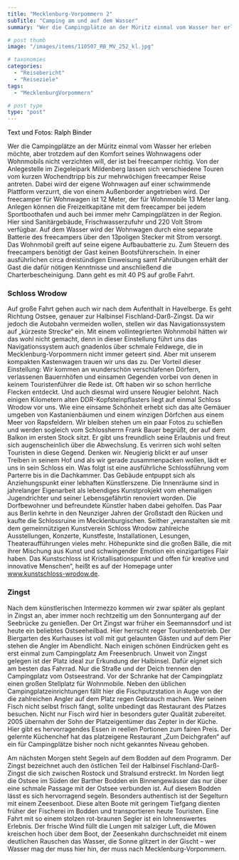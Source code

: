 ```yaml
---
title: "Mecklenburg-Vorpommern 2"
subTitle: "Camping am und auf dem Wasser"
summary: "Wer die Campingplätze an der Müritz einmal vom Wasser her erleben möchte, aber trotzdem auf den Komfort seines Wohnwagens oder Wohnmobils nicht verzichten will, der ist bei freecamper richtig. Von der Anlegestelle im Ziegeleipark Mildenberg lassen sich verschiedene Touren vom kurzen Wochendtripp bis}"

# post thumb
image: "/images/items/110507_RB_MV_252_kl.jpg"

# taxonomies
categories: 
  - "Reisebericht"
  - "Reiseziele"
tags:
  - "MecklenburgVorpommern"

# post type
type: "post"
---
```


<span style="color: rgb(0, 0, 0);">Text und Fotos: Ralph Binder</span>

Wer die Campingplätze an der Müritz einmal vom Wasser her erleben möchte, aber trotzdem auf den Komfort seines Wohnwagens oder Wohnmobils nicht verzichten will, der ist bei freecamper richtig. Von der Anlegestelle im Ziegeleipark Mildenberg lassen sich verschiedene Touren vom kurzen Wochendtripp bis zur mehrwöchigen freecamper Reise antreten. Dabei wird der eigene Wohnwagen auf einer schwimmende Plattform verzurrt, die von einem Außenborder angetrieben wird. Der freecamper für Wohnwagen ist 12 Meter, der für Wohnmobile 13 Meter lang. Anlegen können die Freizeitkapitäne mit dem freecamper bei jedem Sportboothafen und auch bei immer mehr Campingplätzen in der Region. Hier sind Sanitärgebäude, Frischwasserzufuhr und 220 Volt Strom verfügbar. Auf dem Wasser wird der Wohnwagen durch eine separate Batterie des freecampers über den 13poligen Stecker mit Strom versorgt. Das Wohnmobil greift auf seine eigene Aufbaubatterie zu. Zum Steuern des freecampers benötigt der Gast keinen Bootsführerschein. In einer ausführlichen circa dreistündigen Einweisung samt Fahrübungen erhält der Gast die dafür nötigen Kenntnisse und anschließend die Charterbescheinigung. Dann geht es mit 40 PS auf große Fahrt.  

### Schloss Wrodow

Auf große Fahrt gehen auch wir nach dem Aufenthalt in Havelberge. Es geht Richtung Ostsee, genauer zur Halbinsel Fischland-Darß-Zingst. Da wir jedoch die Autobahn vermeiden wollen, stellen wir das Navigationssystem auf „kürzeste Strecke“ ein. Mit einem vollintegrierten Wohnmobil hätten wir das wohl nicht gemacht, denn in dieser Einstellung führt uns das Navigationssystem auch gnadenlos über schmale Feldwege, die in Mecklenburg-Vorpommern nicht immer geteert sind. Aber mit unserem kompakten Kastenwagen trauen wir uns das zu. Der Vorteil dieser Einstellung: Wir kommen an wunderschön verschlafenen Dörfern, verlassenen Bauernhöfen und einsamen Gegenden vorbei von denen in keinem Touristenführer die Rede ist. Oft haben wir so schon herrliche Flecken entdeckt. Und auch diesmal wird unsere Neugier belohnt. Nach einigen Kilometern alten DDR-Kopfsteinpflasters liegt auf einmal Schloss Wrodow vor uns. Wie eine einsame Schönheit erhebt sich das alte Gemäuer umgeben von Kastanienbäumen und einem winzigen Dörfchen aus einem Meer von Rapsfeldern. Wir bleiben stehen um ein paar Fotos zu schießen und werden sogleich vom Schlossherrn Frank Bauer begrüßt, der auf dem Balkon im ersten Stock sitzt. Er gibt uns freundlich seine Erlaubnis und freut sich augenscheinlich über die Abwechslung. Es verirren sich wohl selten Touristen in diese Gegend. Denken wir. Neugierig blickt er auf unser Treiben in seinem Hof und als wir gerade zusammenpacken wollen, lädt er uns in sein Schloss ein. Was folgt ist eine ausführliche Schlossführung vom Parterre bis in die Dachkammer. Das Gebäude entpuppt sich als Anziehungspunkt einer lebhaften Künstlerszene. Die Innenräume sind in jahrelanger Eigenarbeit als lebendiges Kunstprokjekt vom ehemaligen Jugendrichter und seiner Lebensgefährtin renoviert worden. Die Dorfbewohner und befreundete Künstler haben dabei geholfen. Das Paar aus Berlin kehrte in den Neunziger Jahren der Großstadt den Rücken und kaufte die Schlossruine im Mecklenburgischen. Seither „veranstalten sie mit dem gemeinnützigen Kunstverein Schloss Wrodow zahlreiche Ausstellungen, Konzerte, Kunstfeste, Installationen, Lesungen, Theateraufführungen vieles mehr. Höhepunkte sind die großen Bälle, die mit ihrer Mischung aus Kunst und schwingender Emotion ein einzigartiges Flair haben. Das Kunstschloss ist Kristallisationspunkt und offen für kreative und innovative Menschen“, heißt es auf der Homepage unter www.kunstschloss-wrodow.de.  

### Zingst

Nach dem künstlerischen Intermezzo kommen wir zwar später als geplant in Zingst an, aber immer noch rechtzeitig um den Sonnuntergang auf der Seebrücke zu genießen. Der Ort Zingst war früher ein Seemannsdorf und ist heute ein beliebtes Ostseeheilbad. Hier herrscht reger Touristenbetrieb. Der Biergarten des Kurhauses ist voll mit gut gelaunten Gästen und auf dem Pier stehen die Angler im Abendlicht. Nach einigen schönen Eindrücken geht es erst einmal zum Campingplatz Am Freesenbruch. Unweit von Zingst gelegen ist der Platz ideal zur Erkundung der Halbinsel. Dafür eignet sich am besten das Fahrrad. Nur die Straße und der Deich trennen den Campingplatz vom Ostseestrand. Vor der Schranke hat der Campingplatz einen großen Stellplatz für Wohnmobile. Neben den üblichen Campingplatzeinrichtungen fällt hier die Fischputzstation in Auge von der die zahlreichen Angler auf dem Platz regen Gebrauch machen. Wer seinen Fisch nicht selbst frisch fängt, sollte unbedingt das Restaurant des Platzes besuchen. Nicht nur Fisch wird hier in besonders guter Qualität zubereitet. 2005 übernahm der Sohn der Platzeigentümer das Zepter in der Küche. Hier gibt es hervorragendes Essen in reellen Portionen zum fairen Preis. Der gelernte Küchenchef hat das platzeigene Restaurant „Zum Deichgrafen“ auf ein für Campingplätze bisher noch nicht gekanntes Niveau gehoben.  

 Am nächsten Morgen steht Segeln auf dem Bodden auf dem Programm. Der Zingst bezeichnet auch den östlichen Teil der Halbinsel Fischland-Darß-Zingst die sich zwischen Rostock und Stralsund erstreckt. Im Norden liegt die Ostsee im Süden der Barther Bodden ein Binnengewässer das nur über eine schmale Passage mit der Ostsee verbunden ist. Auf diesem Bodden lässt es sich hervorragend segeln. Besonders authentisch ist der Segelturn mit einem Zeesenboot. Diese alten Boote mit geringem Tiefgang dienten früher der Fischerei im Bodden und transportieren heute Touristen. Eine Fahrt mit so einem stolzen rot-braunen Segler ist ein lohnenswertes Erlebnis. Der frische Wind füllt die Lungen mit salziger Luft, die Möwen kreischen hoch über dem Boot, der Zeesenkahn durchschneidet mit einem deutlichen Rauschen das Wasser, die Sonne glitzert in der Gischt – wer Wasser mag der muss hier hin, der muss nach Mecklenburg-Vorpommern.